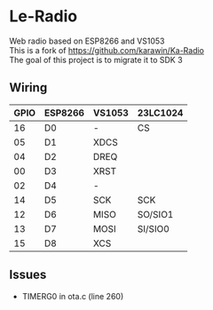# Le-Radio

Web radio based on ESP8266 and VS1053 \
This is a fork of https://github.com/karawin/Ka-Radio \
The goal of this project is to migrate it to SDK 3 

## Wiring

|GPIO |ESP8266  |VS1053  |23LC1024  |
|-----|------|-----------|----------|
|16   |D0    |-    |CS      |
|05   |D1    |XDCS |        |
|04   |D2    |DREQ |        |
|00   |D3    |XRST |        |
|02   |D4    |-    |        |
|14   |D5    |SCK  |SCK     |
|12   |D6    |MISO |SO/SIO1 |
|13   |D7    |MOSI |SI/SIO0 |
|15   |D8    |XCS  |        |

## Issues
 - TIMERG0 in ota.c (line 260)
